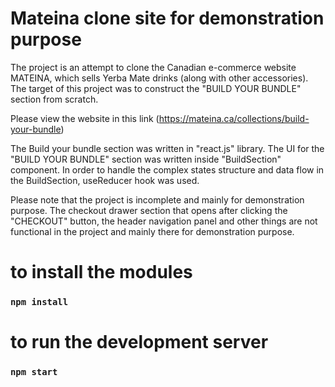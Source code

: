 # Mateina clone site for demonstration purpose

The project is an attempt to clone the Canadian e-commerce website MATEINA, which sells Yerba Mate drinks (along with other accessories). The target of this project was to construct the "BUILD YOUR BUNDLE" section from scratch.

Please view the website in this link (https://mateina.ca/collections/build-your-bundle)

The Build your bundle section was written in "react.js" library. The UI for the "BUILD YOUR BUNDLE" section was written inside "BuildSection" component. In order to handle the complex states structure and data flow in the BuildSection, useReducer hook was used.

Please note that the project is incomplete and mainly for demonstration purpose. The checkout drawer section that opens after clicking the "CHECKOUT" button, the header navigation panel and other things are not functional in the project and mainly there for demonstration purpose.


# to install the modules
### `npm install`

# to run the development server
### `npm start`
